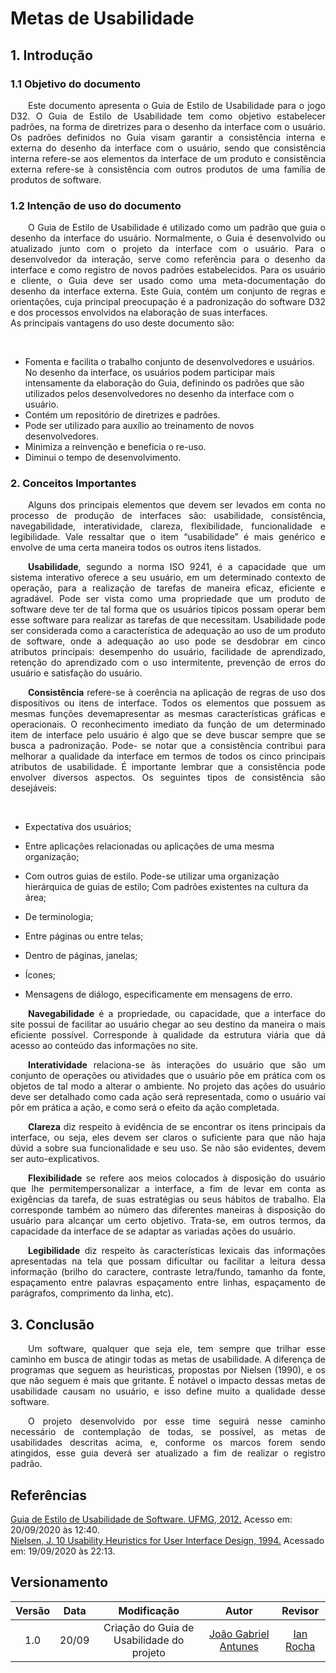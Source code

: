 # Metas de Usabilidade

## 1. Introdução 
### 1.1 Objetivo do documento
<p align="justify">&emsp;&emsp;Este documento apresenta o Guia de Estilo de Usabilidade para o jogo D32. O Guia de Estilo de Usabilidade tem como objetivo estabelecer padrões, na forma de diretrizes para o desenho da interface com o usuário. Os padrões definidos no Guia visam garantir a consistência interna e externa do desenho da interface com o usuário, sendo que consistência interna refere-se aos elementos da interface de um produto e consistência externa refere-se à consistência com outros produtos de uma família de produtos de software.</p>

### 1.2 Intenção de uso do documento
<p align="justify">&emsp;&emsp;O Guia de Estilo de Usabilidade é utilizado como um padrão que guia o desenho da interface do usuário. Normalmente, o Guia é desenvolvido ou atualizado junto com o projeto da interface com o usuário. Para o desenvolvedor da interação, serve como referência para o desenho da interface e como registro de novos padrões estabelecidos. Para os usuário e cliente, o Guia deve ser usado como uma meta-documentação do desenho da interface externa.
Este Guia, contém um conjunto de regras e orientações, cuja principal preocupação é a padronização do software D32 e dos processos envolvidos na elaboração de suas interfaces.<br>
As principais vantagens do uso deste documento são:</p><br>

- Fomenta e facilita o trabalho conjunto de desenvolvedores e usuários. No desenho da interface, os usuários podem participar mais intensamente da elaboração do Guia, definindo os padrões que são utilizados pelos desenvolvedores no desenho da interface com o usuário.<br>
- Contém um repositório de diretrizes e padrões.<br>
- Pode ser utilizado para auxílio ao treinamento de novos desenvolvedores.<br>
- Minimiza a reinvenção e beneficia o re-uso.<br>
- Diminui o tempo de desenvolvimento.<br>

### 2. Conceitos Importantes
<p align="justify">&emsp;&emsp;Alguns dos principais elementos que devem ser levados em conta no processo de produção de interfaces são: usabilidade, consistência, navegabilidade, interatividade, clareza, flexibilidade, funcionalidade e legibilidade. Vale ressaltar que o item “usabilidade” é mais genérico e envolve de uma certa maneira todos os outros itens listados.</p>

<p align="justify">&emsp;&emsp;<b>Usabilidade</b>, segundo a norma ISO 9241, é a capacidade que um sistema interativo oferece a seu usuário, em um determinado contexto de operação, para a realização de tarefas de maneira eficaz, eficiente e agradável. Pode ser vista como uma propriedade que um produto de software deve ter de tal forma que os usuários típicos possam operar bem esse software para realizar as tarefas de que necessitam. Usabilidade pode ser considerada como a característica de adequação ao uso de um  produto de software, onde a adequação ao uso pode se desdobrar em cinco atributos principais: desempenho do usuário, facilidade de aprendizado, retenção do aprendizado com o uso intermitente, prevenção de erros do usuário e satisfação do usuário.</p>

<p align="justify">&emsp;&emsp;<b>Consistência</b> refere-se à coerência na aplicação de regras de uso dos dispositivos ou itens de interface. Todos os elementos que possuem as mesmas funções devemapresentar as mesmas características gráficas e operacionais. O reconhecimento imediato da função de um determinado item de interface pelo usuário é algo que se deve buscar sempre que se busca a padronização. Pode- se notar que a consistência contribui para melhorar a qualidade da interface em termos de todos os cinco principais atributos de usabilidade. É importante lembrar que a consistência pode envolver diversos aspectos. Os seguintes tipos de consistência são desejáveis:</p><br>

- Expectativa dos usuários; 

- Entre aplicações relacionadas ou aplicações de uma mesma organização; 

- Com outros guias de estilo. Pode-se utilizar uma organização hierárquica de guias de estilo; Com padrões existentes na cultura da área; 

- De terminologia; 

- Entre páginas ou entre telas;

- Dentro de páginas, janelas; 

- Ícones; 

- Mensagens de diálogo, especificamente em mensagens de erro.
<p align="justify">&emsp;&emsp;<b>Navegabilidade</b> é a propriedade, ou capacidade, que a interface do site possui de facilitar ao usuário chegar ao seu destino da maneira o mais eficiente possível. Corresponde à qualidade da estrutura viária que dá acesso ao conteúdo das informações no site.</p>

<p align="justify">&emsp;&emsp;<b>Interatividade</b> relaciona-se às interações do usuário que são um conjunto de operações ou  atividades que o usuário põe em prática com os objetos de tal modo a alterar o ambiente. No  projeto das ações do usuário deve ser detalhado como cada ação será representada, como o usuário vai pôr em prática a ação, e como será o efeito da ação completada.</p>

<p align="justify">&emsp;&emsp;<b>Clareza</b> diz respeito à evidência de se encontrar os itens principais da interface, ou seja, eles  devem ser claros o suficiente para que não haja dúvid a sobre sua funcionalidade e seu uso. Se não são evidentes, devem ser auto-explicativos.</p>

<p align="justify">&emsp;&emsp;<b>Flexibilidade</b> se refere aos meios colocados à disposição do usuário que lhe permitempersonalizar a interface, a fim de levar em conta as exigências da tarefa, de suas estratégias ou seus hábitos de trabalho. Ela corresponde também ao número das diferentes maneiras à disposição do usuário para alcançar um certo objetivo. Trata-se, em outros termos, da capacidade da interface de se adaptar as variadas ações do usuário. </p>

<p align="justify">&emsp;&emsp;<b>Legibilidade</b> diz respeito às características lexicais das informações apresentadas na tela que  possam dificultar ou facilitar a leitura dessa informação (brilho do caractere, contraste letra/fundo, tamanho da fonte, espaçamento entre palavras espaçamento entre linhas, espaçamento de parágrafos, comprimento da linha, etc).</p>

## 3. Conclusão

<p align="justify">&emsp;&emsp;Um software, qualquer que seja ele, tem sempre que trilhar esse caminho em busca de atingir todas as metas de usabilidade. A diferença de programas que seguem as heuristicas, propostas por Nielsen (1990), e os que não seguem é mais que gritante. É notável o impacto dessas metas de usabilidade causam no usuário, e isso define muito a qualidade desse software.</p>

<p align="justify">&emsp;&emsp;O projeto desenvolvido por esse time seguirá nesse caminho necessário de contemplação de todas, se possível, as metas de usabilidades descritas acima, e, conforme os marcos forem sendo atingidos, esse guia deverá ser atualizado a fim de realizar o registro padrão. </p>

## Referências
[Guia de Estilo de Usabilidade de Software. UFMG, 2012.](https://homepages.dcc.ufmg.br/~clarindo/arquivos/disciplinas/eu/material/exemplos/geusw-exemplo-incompleto.pdf) Acesso em: 20/09/2020 às 12:40.<br>
[Nielsen, J. 10 Usability Heuristics for User Interface Design, 1994.](https://www.nngroup.com/articles/ten-usability-heuristics/) Acessado em: 19/09/2020 às 22:13.<br>

## Versionamento
| Versão | Data | Modificação | Autor | Revisor |
| :---: | :---: | :---: | :---: | :---: |
| 1.0 | 20/09 | Criação do Guia de Usabilidade do<br> projeto | [João Gabriel Antunes](https://github.com/flyerjohn) | [Ian Rocha](https://github.com/IanPSRocha)